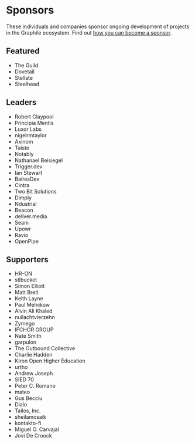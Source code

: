 # Sponsors

These individuals and companies sponsor ongoing development of projects in
the Graphile ecosystem. Find out [how you can become a
sponsor](https://graphile.org/sponsor/).

## Featured

- The Guild
- Dovetail
- Stellate
- Steelhead

## Leaders

- Robert Claypool
- Principia Mentis
- Luxor Labs
- nigelrmtaylor
- Axinom
- Taiste
- Notably
- Nathanael Beisiegel
- Trigger.dev
- Ian Stewart
- BairesDev
- Cintra
- Two Bit Solutions
- Dimply
- Ndustrial
- Beacon
- deliver.media
- Seam
- Upowr
- Ravio
- OpenPipe

## Supporters

- HR-ON
- stlbucket
- Simon Elliott
- Matt Bretl
- Keith Layne
- Paul Melnikow
- Alvin Ali Khaled
- nullachtvierzehn
- Zymego
- IFCHOR GROUP
- Nate Smith
- garpulon
- The Outbound Collective
- Charlie Hadden
- Kiron Open Higher Education
- urtho
- Andrew Joseph
- SIED 70
- Peter C. Romano
- mateo
- Gus Becciu
- Dialo
- Tailos, Inc.
- sheilamosaik
- kontakto-fi
- Miguel O. Carvajal
- Jovi De Croock
